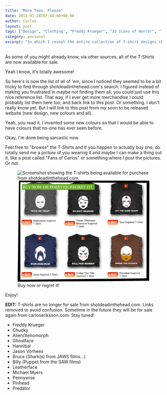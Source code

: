 ```yaml
---
title: "More Tees, Please"
date: 2011-01-28T07:44:00+00:00
author: Carlos
layout: post
tags: ["Design", "Clothing", "Freddy Krueger", "13 Icons of Horror", "T-Shirt", "Chucky", "Alien/Xenomorph", "Ghostface", "Hannibal", "Jason Vorhees", "Bruce (JAWS)", "Billy (SAW)", "Leatherface", "Michael Myers", "Pennywise", "Pinhead", "Predator"]
category: personal
excerpt: "In which I reveal the entire collection of T-shirt designs that I've made. And they're all for sale."
---
```

As some of you might already know, via other sources, all of the T-Shirts are now available for sale.

Yeah I know, it's totally awesome!

So here's is now the list of all of 'em, since I noticed they seemed to be a bit tricky to find through shotdeadinthehead.com's search. I figured instead of making you frustrated in maybe not finding them all, you could just use this nice reference list. That way, if I ever get more merchandise I could probably list them here too, and back link to this post. Or something. I don't really know yet. But I will link to this post from my soon to be released website (new design, new colours and all).

Yeah, you read it. I invented some new colours so that I would be able to have colours that no-one has ever seen before.  

Okay, I'm done being sarcastic now.

Feel free to "browse" the T-Shirts and if you happen to actually buy one, do totally send me a picture of you wearing it and maybe I can make a thing out it, like a post called "Fans of Carlos" or something where I post the pictures. Or not.

<figure>
    <img class="js-lazy-load" data-original="/assets/posts/2011/04/buy.png" alt="Screenshot showing the T-shirts being available for purchase from shotdeadinthehead.com.">
  <noscript>
    <img src="/assets/posts/2011/04/buy.png" alt="Screenshot showing the T-shirts being available for purchase from shotdeadinthehead.com.">
  </noscript>
  <figcaption>Buy now or regret it!</figcaption>
</figure>

Enjoy!

**EDIT:** T-shirts are no longer for sale from shotdeadinthehead.com. Links removed to avoid confusion. Sometime in the future they will be for sale again from carloseriksson.com. Stay tuned!

- Freddy Krueger  
- Chucky  
- Alien/Xenomorph  
- Ghostface  
- Hannibal  
- Jason Vorhees  
- Bruce (Shark(s) from JAWS films...)  
- Billy (Puppet from the SAW films)  
- Leatherface  
- Michael Myers  
- Pennywise  
- Pinhead  
- Predator